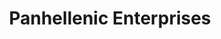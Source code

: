 ---
title: "Panhellenic Enterprises"
url: /ciudad-de-panama/panhellenic-enterprises/
shop: Allgemein
---